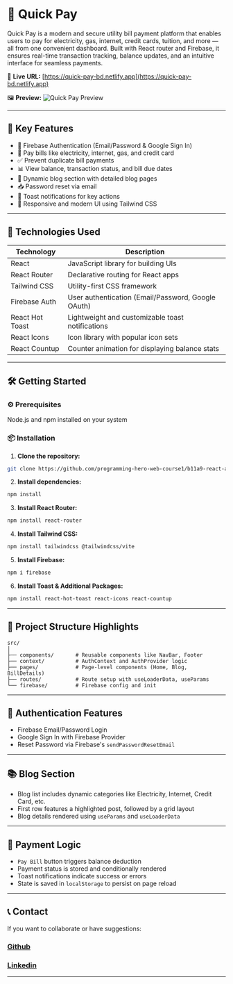 
# 💸 Quick Pay

Quick Pay is a modern and secure utility bill payment platform that enables users to pay for electricity, gas, internet, credit cards, tuition, and more — all from one convenient dashboard. Built with React router and Firebase, it ensures real-time transaction tracking, balance updates, and an intuitive interface for seamless payments.

🔗 **Live URL:** [https://quick-pay-bd.netlify.app](https://quick-pay-bd.netlify.app)

🖼️ **Preview:** ![Quick Pay Preview](https://i.ibb.co.com/7tVdwh6x/quick-pay-mockup.jpg)

---

## 🚀 Key Features

- 🔐 Firebase Authentication (Email/Password & Google Sign In)
- 🧾 Pay bills like electricity, internet, gas, and credit card
- ✅ Prevent duplicate bill payments
- 📊 View balance, transaction status, and bill due dates
- 📌 Dynamic blog section with detailed blog pages
- 📥 Password reset via email
- 🔔 Toast notifications for key actions
- 🌙 Responsive and modern UI using Tailwind CSS

---

## 🧰 Technologies Used

| Technology        | Description                                          |
|-------------------|------------------------------------------------------|
| React             | JavaScript library for building UIs                  |
| React Router      | Declarative routing for React apps                   |
| Tailwind CSS      | Utility-first CSS framework                          |
| Firebase Auth     | User authentication (Email/Password, Google OAuth)   |
| React Hot Toast   | Lightweight and customizable toast notifications     |
| React Icons       | Icon library with popular icon sets                  |
| React Countup     | Counter animation for displaying balance stats       |

---

## 🛠️ Getting Started

### ⚙️ Prerequisites

Node.js and npm installed on your system

### 📦 Installation

1. **Clone the repository:**

```bash
git clone https://github.com/programming-hero-web-course1/b11a9-react-authentication-omarfaruk-dev
```

2. **Install dependencies:**

```bash
npm install
```

3. **Install React Router:**

```bash
npm install react-router
```

4. **Install Tailwind CSS:**

```bash
npm install tailwindcss @tailwindcss/vite
```

5. **Install Firebase:**

```bash
npm i firebase
```

6. **Install Toast & Additional Packages:**

```bash
npm install react-hot-toast react-icons react-countup
```

---

## 📁 Project Structure Highlights

```
src/
│
├── components/       # Reusable components like NavBar, Footer
├── context/          # AuthContext and AuthProvider logic
├── pages/            # Page-level components (Home, Blog, BillDetails)
├── routes/           # Route setup with useLoaderData, useParams
└── firebase/         # Firebase config and init
```

---

## 🔑 Authentication Features

- Firebase Email/Password Login
- Google Sign In with Firebase Provider
- Reset Password via Firebase's `sendPasswordResetEmail`

---

## 📚 Blog Section

- Blog list includes dynamic categories like Electricity, Internet, Credit Card, etc.
- First row features a highlighted post, followed by a grid layout
- Blog details rendered using `useParams` and `useLoaderData`

---

## 🧪 Payment Logic

- `Pay Bill` button triggers balance deduction
- Payment status is stored and conditionally rendered
- Toast notifications indicate success or errors
- State is saved in `localStorage` to persist on page reload

---

## 📞 Contact

If you want to collaborate or have suggestions:

###  [Github](https://github.com/omarfaruk-dev)
###  [Linkedin](https://www.linkedin.com/in/pro-omarfaruk)

---

